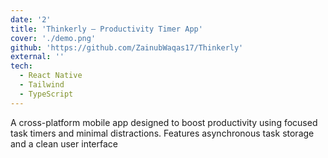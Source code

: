 ```yaml
---
date: '2'
title: 'Thinkerly – Productivity Timer App'
cover: './demo.png'
github: 'https://github.com/ZainubWaqas17/Thinkerly'
external: ''
tech:
  - React Native
  - Tailwind
  - TypeScript
---
```


A cross-platform mobile app designed to boost productivity using focused task timers and minimal distractions. Features asynchronous task storage and a clean user interface
